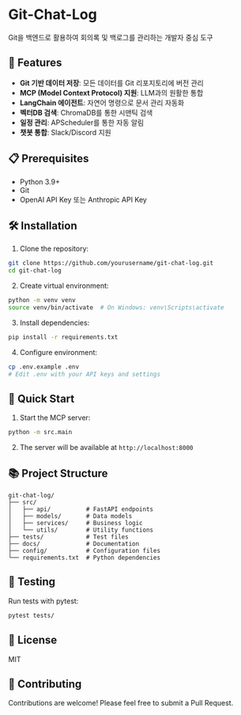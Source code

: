 # Git-Chat-Log

Git을 백엔드로 활용하여 회의록 및 백로그를 관리하는 개발자 중심 도구

## 🚀 Features

- **Git 기반 데이터 저장**: 모든 데이터를 Git 리포지토리에 버전 관리
- **MCP (Model Context Protocol) 지원**: LLM과의 원활한 통합
- **LangChain 에이전트**: 자연어 명령으로 문서 관리 자동화
- **벡터DB 검색**: ChromaDB를 통한 시맨틱 검색
- **일정 관리**: APScheduler를 통한 자동 알림
- **챗봇 통합**: Slack/Discord 지원

## 📋 Prerequisites

- Python 3.9+
- Git
- OpenAI API Key 또는 Anthropic API Key

## 🛠️ Installation

1. Clone the repository:
```bash
git clone https://github.com/yourusername/git-chat-log.git
cd git-chat-log
```

2. Create virtual environment:
```bash
python -m venv venv
source venv/bin/activate  # On Windows: venv\Scripts\activate
```

3. Install dependencies:
```bash
pip install -r requirements.txt
```

4. Configure environment:
```bash
cp .env.example .env
# Edit .env with your API keys and settings
```

## 🚦 Quick Start

1. Start the MCP server:
```bash
python -m src.main
```

2. The server will be available at `http://localhost:8000`

## 📚 Project Structure

```
git-chat-log/
├── src/
│   ├── api/          # FastAPI endpoints
│   ├── models/       # Data models
│   ├── services/     # Business logic
│   └── utils/        # Utility functions
├── tests/            # Test files
├── docs/             # Documentation
├── config/           # Configuration files
└── requirements.txt  # Python dependencies
```

## 🧪 Testing

Run tests with pytest:
```bash
pytest tests/
```

## 📝 License

MIT

## 👥 Contributing

Contributions are welcome! Please feel free to submit a Pull Request.
